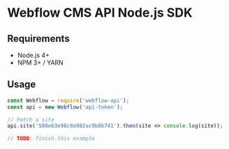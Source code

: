 # Webflow CMS API Node.js SDK

## Requirements

* Node.js 4+
* NPM 3+ / YARN

## Usage

```javascript
const Webflow = require('webflow-api');
const api = new Webflow('api-token');

// Fetch a site
api.site('580e63e98c9a982ac9b8b741').then(site => console.log(site));

// TODO: finish this example
```
